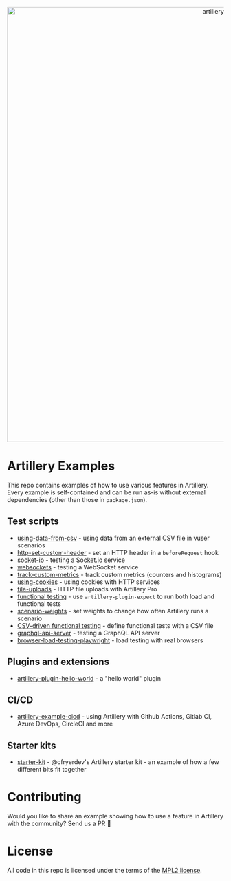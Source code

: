 <p align="center">
<img width="1012" alt="artillery-examples" src="https://user-images.githubusercontent.com/1490/139437758-7093853a-2f19-40fd-b827-29d3584cf438.png">
</p>

# Artillery Examples

This repo contains examples of how to use various features in Artillery. Every example is self-contained and can be run as-is without external dependencies (other than those in `package.json`).

## Test scripts

- [using-data-from-csv](./using-data-from-csv) - using data from an external CSV file in vuser scenarios
- [http-set-custom-header](./http-set-custom-header) - set an HTTP header in a `beforeRequest` hook
- [socket-io](./socket-io) - testing a Socket.io service
- [websockets](./websockets) - testing a WebSocket service
- [track-custom-metrics](./track-custom-metrics) - track custom metrics (counters and histograms)
- [using-cookies](./using-cookies) - using cookies with HTTP services
- [file-uploads](./file-uploads) - HTTP file uploads with Artillery Pro
- [functional testing](./functional-testing-with-expect-plugin) - use `artillery-plugin-expect` to run both load and functional tests
- [scenario-weights](./scenario-weights) - set weights to change how often Artillery runs a scenario
- [CSV-driven functional testing](./table-driven-functional-tests) - define functional tests with a CSV file
- [graphql-api-server](./graphql-api-server) - testing a GraphQL API server
- [browser-load-testing-playwright](./browser-load-testing-playwright) - load testing with real browsers

## Plugins and extensions

- [artillery-plugin-hello-world](./artillery-plugin-hello-world) - a "hello world" plugin

## CI/CD

- [artillery-example-cicd](https://github.com/artilleryio/artillery-examples-cicd) - using Artillery with Github Actions, Gitlab CI, Azure DevOps, CircleCI and more

## Starter kits

- [starter-kit](./starter-kit) - @cfryerdev's Artillery starter kit - an example of how a few different bits fit together

# Contributing

Would you like to share an example showing how to use a feature in Artillery with the community? Send us a PR 💜

# License

All code in this repo is licensed under the terms of the [MPL2 license](https://www.mozilla.org/en-US/MPL/2.0/FAQ/).
